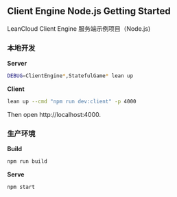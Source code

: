 Client Engine Node.js Getting Started
----
LeanCloud Client Engine 服务端示例项目（Node.js)

### 本地开发

**Server**
```bash
DEBUG=ClientEngine*,StatefulGame* lean up
```

**Client**
```bash
lean up --cmd "npm run dev:client" -p 4000
```

Then open http://localhost:4000.

### 生产环境


**Build**
```bash
npm run build
```

**Serve**
```bash
npm start
```
